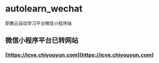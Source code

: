 # autolearn_wechat
职教云自动学习平台微信小程序端

## 微信小程序平台已转网站
### [https://icve.chiyouyun.com](https://icve.chiyouyun.com)
